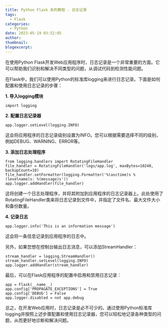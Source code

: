 ```yaml
---
title: Python Flask 系列教程 - 日志记录
tags:
  - Flask
categories:
  - Python
date: 2023-05-19 03:52:05
author:
thumbnail:
blogexcerpt:
---
```

在使用Python Flask开发Web应用程序时，日志记录是一个非常重要的方面。它可以帮助我们识别和解决不同类型的问题，从调试代码到检测性能问题。

在Flask中，我们可以使用Python的标准库logging来进行日志记录。下面是如何配置和使用日志记录的步骤：

**1. 导入logging模块**
```
import logging
```

**2. 配置日志记录器**
```
app.logger.setLevel(logging.INFO)
```
这会将应用程序的日志记录级别设置为INFO。您可以根据需要选择不同的级别，例如DEBUG、WARNING、ERROR等。

**3. 添加日志处理程序**
```
from logging.handlers import RotatingFileHandler
file_handler = RotatingFileHandler('logs/app.log', maxBytes=10240, backupCount=10)
file_handler.setFormatter(logging.Formatter('%(asctime)s %(levelname)s: %(message)s'))
app.logger.addHandler(file_handler)
```
这将创建一个日志处理程序，并将其附加到应用程序的日志记录器上。此处使用了RotatingFileHandler类来将日志记录到文件中，并指定了文件名、最大文件大小和备份数量。

**4. 记录日志**
```
app.logger.info('This is an information message')
```
这会将一条信息记录到应用程序的日志中。

另外，如果您想在控制台输出日志消息，可以添加StreamHandler：
```
stream_handler = logging.StreamHandler()
stream_handler.setLevel(logging.INFO)
app.logger.addHandler(stream_handler)
```

最后，可以在Flask应用程序的配置中启用和禁用日志记录：
```
app = Flask(__name__)
app.config['PROPAGATE_EXCEPTIONS'] = True
app.config['DEBUG'] = False
app.logger.disabled = not app.debug
```

总之，在开发Web应用时，日志记录是必不可少的。通过使用Python标准库logging并按照上述步骤配置和使用日志记录器，您可以轻松地记录各种类型的问题，从而更好地诊断和解决问题。
